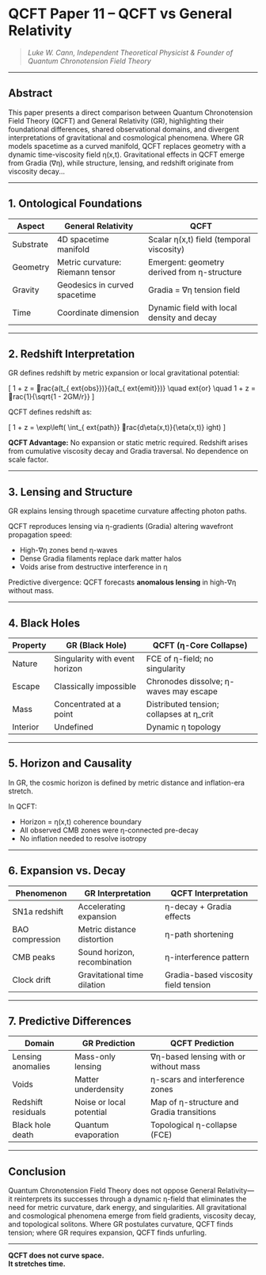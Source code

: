 # QCFT Paper 11 – QCFT vs General Relativity

> *Luke W. Cann, Independent Theoretical Physicist & Founder of Quantum Chronotension Field Theory*

---

## Abstract

This paper presents a direct comparison between Quantum Chronotension Field Theory (QCFT) and General Relativity (GR), highlighting their foundational differences, shared observational domains, and divergent interpretations of gravitational and cosmological phenomena. Where GR models spacetime as a curved manifold, QCFT replaces geometry with a dynamic time-viscosity field η(x,t). Gravitational effects in QCFT emerge from Gradia (∇η), while structure, lensing, and redshift originate from viscosity decay...

---

## 1. Ontological Foundations

| Aspect           | General Relativity                        | QCFT                                          |
|------------------|-------------------------------------------|-----------------------------------------------|
| Substrate        | 4D spacetime manifold                     | Scalar η(x,t) field (temporal viscosity)       |
| Geometry         | Metric curvature: Riemann tensor          | Emergent: geometry derived from η-structure   |
| Gravity          | Geodesics in curved spacetime             | Gradia = ∇η tension field                     |
| Time             | Coordinate dimension                      | Dynamic field with local density and decay    |

---

## 2. Redshift Interpretation

GR defines redshift by metric expansion or local gravitational potential:

\[
1 + z = rac{a(t_{	ext{obs}})}{a(t_{	ext{emit}})} \quad 	ext{or} \quad 1 + z = rac{1}{\sqrt{1 - 2GM/r}}
\]

QCFT defines redshift as:

\[
1 + z = \exp\left( \int_{	ext{path}} rac{d\eta(x,t)}{\eta(x,t)} ight)
\]

**QCFT Advantage:** No expansion or static metric required. Redshift arises from cumulative viscosity decay and Gradia traversal. No dependence on scale factor.

---

## 3. Lensing and Structure

GR explains lensing through spacetime curvature affecting photon paths.

QCFT reproduces lensing via η-gradients (Gradia) altering wavefront propagation speed:

- High-∇η zones bend η-waves
- Dense Gradia filaments replace dark matter halos
- Voids arise from destructive interference in η

Predictive divergence: QCFT forecasts **anomalous lensing** in high-∇η without mass.

---

## 4. Black Holes

| Property        | GR (Black Hole)                           | QCFT (η-Core Collapse)                       |
|----------------|-------------------------------------------|----------------------------------------------|
| Nature          | Singularity with event horizon            | FCE of η-field; no singularity               |
| Escape          | Classically impossible                    | Chronodes dissolve; η-waves may escape       |
| Mass            | Concentrated at a point                   | Distributed tension; collapses at η_crit     |
| Interior        | Undefined                                 | Dynamic η topology                           |

---

## 5. Horizon and Causality

In GR, the cosmic horizon is defined by metric distance and inflation-era stretch.

In QCFT:

- Horizon = η(x,t) coherence boundary
- All observed CMB zones were η-connected pre-decay
- No inflation needed to resolve isotropy

---

## 6. Expansion vs. Decay

| Phenomenon      | GR Interpretation                     | QCFT Interpretation                      |
|-----------------|----------------------------------------|-------------------------------------------|
| SN1a redshift   | Accelerating expansion                | η-decay + Gradia effects                  |
| BAO compression | Metric distance distortion            | η-path shortening                         |
| CMB peaks       | Sound horizon, recombination          | η-interference pattern                    |
| Clock drift     | Gravitational time dilation           | Gradia-based viscosity field tension      |

---

## 7. Predictive Differences

| Domain             | GR Prediction                     | QCFT Prediction                          |
|--------------------|------------------------------------|-------------------------------------------|
| Lensing anomalies  | Mass-only lensing                 | ∇η-based lensing with or without mass     |
| Voids              | Matter underdensity               | η-scars and interference zones            |
| Redshift residuals | Noise or local potential          | Map of η-structure and Gradia transitions |
| Black hole death   | Quantum evaporation               | Topological η-collapse (FCE)              |

---

## Conclusion

Quantum Chronotension Field Theory does not oppose General Relativity—it reinterprets its successes through a dynamic η-field that eliminates the need for metric curvature, dark energy, and singularities. All gravitational and cosmological phenomena emerge from field gradients, viscosity decay, and topological solitons. Where GR postulates curvature, QCFT finds tension; where GR requires expansion, QCFT finds unfurling.

---

**QCFT does not curve space.  
It stretches time.**